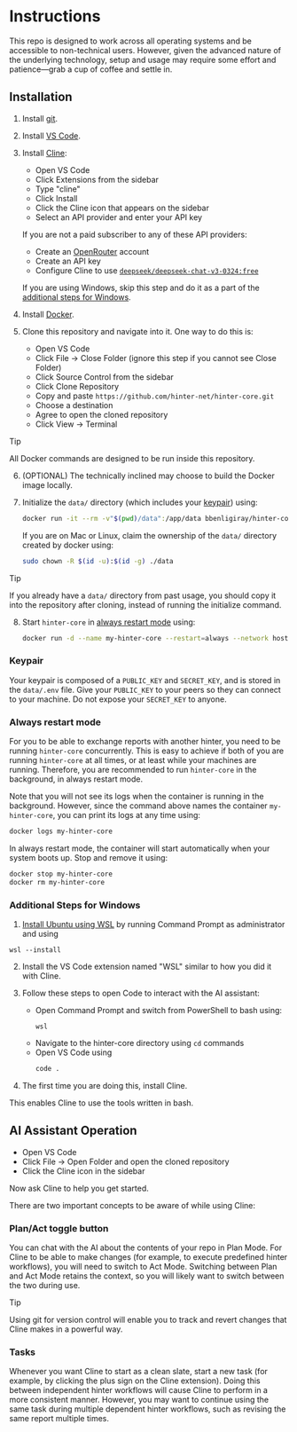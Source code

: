 # Instructions

This repo is designed to work across all operating systems and be accessible to non-technical users.
However, given the advanced nature of the underlying technology, setup and usage may require some effort and patience—grab a cup of coffee and settle in.

## Installation

1. Install [git](https://git-scm.com/downloads).

2. Install [VS Code](https://code.visualstudio.com/).

3. Install [Cline](https://cline.bot/):
    - Open VS Code
    - Click Extensions from the sidebar
    - Type "cline"
    - Click Install
    - Click the Cline icon that appears on the sidebar
    - Select an API provider and enter your API key

    If you are not a paid subscriber to any of these API providers:
      - Create an [OpenRouter](https://openrouter.ai/) account
      - Create an API key
      - Configure Cline to use [`deepseek/deepseek-chat-v3-0324:free`](https://openrouter.ai/deepseek/deepseek-chat-v3-0324:free)

    If you are using Windows, skip this step and do it as a part of the [additional steps for Windows](#additional-steps-for-windows).

4. Install [Docker](https://docs.docker.com/engine/install/).

5. Clone this repository and navigate into it.
One way to do this is:
    - Open VS Code
    - Click File → Close Folder (ignore this step if you cannot see Close Folder)
    - Click Source Control from the sidebar
    - Click Clone Repository
    - Copy and paste `https://github.com/hinter-net/hinter-core.git`
    - Choose a destination
    - Agree to open the cloned repository
    - Click View → Terminal
    
> [!TIP]
> All Docker commands are designed to be run inside this repository.

6. (OPTIONAL) The technically inclined may choose to build the Docker image locally.

7. Initialize the `data/` directory (which includes your [keypair](#keypair)) using:
    ```sh
    docker run -it --rm -v"$(pwd)/data":/app/data bbenligiray/hinter-core:latest npm run initialize
    ```
    If you are on Mac or Linux, claim the ownership of the `data/` directory created by docker using:
    ```sh
    sudo chown -R $(id -u):$(id -g) ./data
    ```

> [!TIP]
> If you already have a `data/` directory from past usage, you should copy it into the repository after cloning, instead of running the initialize command.

8. Start `hinter-core` in [always restart mode](#always-restart-mode) using:
    ```sh
    docker run -d --name my-hinter-core --restart=always --network host -v"$(pwd)/data":/app/data bbenligiray/hinter-core:latest
    ```

### Keypair

Your keypair is composed of a `PUBLIC_KEY` and `SECRET_KEY`, and is stored in the `data/.env` file.
Give your `PUBLIC_KEY` to your peers so they can connect to your machine.
Do not expose your `SECRET_KEY` to anyone.

### Always restart mode

For you to be able to exchange reports with another hinter, you need to be running `hinter-core` concurrently.
This is easy to achieve if both of you are running `hinter-core` at all times, or at least while your machines are running.
Therefore, you are recommended to run `hinter-core` in the background, in always restart mode.

Note that you will not see its logs when the container is running in the background.
However, since the command above names the container `my-hinter-core`, you can print its logs at any time using:
```sh
docker logs my-hinter-core
```

In always restart mode, the container will start automatically when your system boots up.
Stop and remove it using:
```sh
docker stop my-hinter-core
docker rm my-hinter-core
```

### Additional Steps for Windows

1. [Install Ubuntu using WSL](https://learn.microsoft.com/en-us/windows/wsl/install) by running Command Prompt as administrator and using
```pwsh
wsl --install
```

2. Install the VS Code extension named "WSL" similar to how you did it with Cline.

3. Follow these steps to open Code to interact with the AI assistant:
    - Open Command Prompt and switch from PowerShell to bash using:
      ```pwsh
      wsl
      ```
    - Navigate to the hinter-core directory using `cd` commands
    - Open VS Code using
      ```sh
      code .
      ```

4. The first time you are doing this, install Cline.

This enables Cline to use the tools written in bash.

## AI Assistant Operation

- Open VS Code
- Click File → Open Folder and open the cloned repository
- Click the Cline icon in the sidebar

Now ask Cline to help you get started.

There are two important concepts to be aware of while using Cline:

### Plan/Act toggle button

You can chat with the AI about the contents of your repo in Plan Mode.
For Cline to be able to make changes (for example, to execute predefined hinter workflows), you will need to switch to Act Mode.
Switching between Plan and Act Mode retains the context, so you will likely want to switch between the two during use.


> [!TIP]
> Using git for version control will enable you to track and revert changes that Cline makes in a powerful way.

### Tasks
Whenever you want Cline to start as a clean slate, start a new task (for example, by clicking the plus sign on the Cline extension).
Doing this between independent hinter workflows will cause Cline to perform in a more consistent manner.
However, you may want to continue using the same task during multiple dependent hinter workflows, such as revising the same report multiple times.
